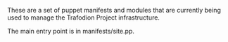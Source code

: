 These are a set of puppet manifests and modules that are currently being
used to manage the Trafodion Project infrastructure.

The main entry point is in manifests/site.pp.
